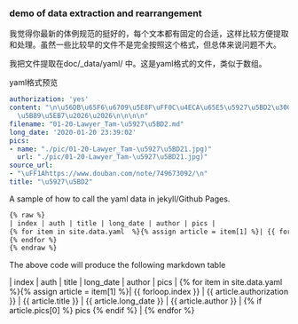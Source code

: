 ### demo of data extraction and rearrangement

我觉得你最新的体例规范的挺好的，每个文本都有固定的合适，这样比较方便提取和处理。虽然一些比较早的文件不是完全按照这个格式，但总体来说问题不大。

我把文件提取在doc/_data/yaml/ 中。这是yaml格式的文件，类似于数组。

yaml格式预览

```yaml
authorization: 'yes'
content: "\n\u56DB\u65F6\u6709\u5E8F\uFF0C\u4ECA\u65E5\u5927\u5BD2\u3002\n\n\u795D\
  \u5B89\u5EB7\u2026\u2026\n\n\n\n"
filename: "01-20-Lawyer_Tam-\u5927\u5BD2.md"
long_date: '2020-01-20 23:39:02'
pics:
- name: "./pic/01-20-Lawyer_Tam-\u5927\u5BD21.jpg)"
  url: "./pic/01-20-Lawyer_Tam-\u5927\u5BD21.jpg)"
source_url:
- "\uFF1Ahttps://www.douban.com/note/749673092/\n"
title: "\u5927\u5BD2"
```

A sample of how to call the yaml data in jekyll/Github Pages.

```html
{% raw %}
| index | auth | title | long_date | author | pics |
{% for item in site.data.yaml  %}{% assign article = item[1] %}| {{ forloop.index }} | {{ article.authorization }} |  {{ article.title }} |   {{ article.long_date }} | {{ article.author }} | {% if article.pics[0] %}  pics {% endif %} |
{% endfor %}
{% endraw %}
```

The above code will produce the following markdown table

| index | auth | title | long_date | author | pics |
{% for item in site.data.yaml  %}{% assign article = item[1] %}| {{ forloop.index }} | {{ article.authorization }} |  {{ article.title }} |   {{ article.long_date }} | {{ article.author }} | {% if article.pics[0] %}  pics {% endif %} |
{% endfor %}




